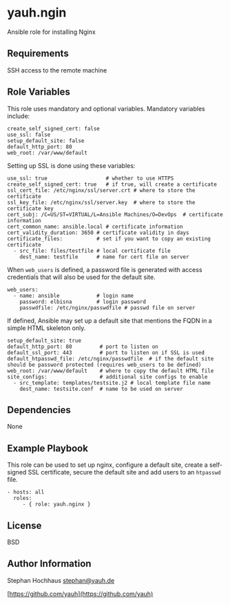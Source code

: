 # yauh.ngin
Ansible role for installing Nginx

## Requirements
SSH access to the remote machine

## Role Variables
This role uses mandatory and optional variables. Mandatory variables include:

```
create_self_signed_cert: false
use_ssl: false
setup_default_site: false
default_http_port: 80
web_root: /var/www/default
```

Setting up SSL is done using these variables:

```
use_ssl: true                   # whether to use HTTPS
create_self_signed_cert: true   # if true, will create a certificate
ssl_cert_file: /etc/nginx/ssl/server.crt # where to store the certificate
ssl_key_file: /etc/nginx/ssl/server.key  # where to store the certificate key
cert_subj: /C=US/ST=VIRTUAL/L=Ansible Machines/O=DevOps  # certificate information
cert_common_name: ansible.local # certificate information
cert_validity_duration: 3650 # certificate validity in days
certificate_files:           # set if you want to copy an existing certificate
  - src_file: files/testfile # local certificate file
    dest_name: testfile      # name for cert file on server
```

When `web_users` is defined, a password file is generated with access credentials that will also be used for the default site.

```
web_users:
  - name: ansible            # login name
    password: elbisna        # login password
    passwdfile: /etc/nginx/passwdfile # passwd file on server
```

If defined, Ansible may set up a default site that mentions the FQDN in a simple HTML skeleton only.

```
setup_default_site: true
default_http_port: 80         # port to listen on
default_ssl_port: 443         # port to listen on if SSL is used
default_htpasswd_file: /etc/nginx/passwdfile  # if the default site should be password protected (requires web_users to be defined)
web_root: /var/www/default    # where to copy the default HTML file
site_configs:                 # additional site configs to enable
  - src_template: templates/testsite.j2 # local template file name
    dest_name: testsite.conf  # name to be used on server
```

## Dependencies
None

## Example Playbook
This role can be used to set up nginx, configure a default site, create a self-signed SSL certificate, secure the default site and add users to an `htpasswd` file.

```
- hosts: all
  roles:
     - { role: yauh.nginx }
```

## License
BSD

## Author Information
Stephan Hochhaus stephan@yauh.de

[https://github.com/yauh](https://github.com/yauh)
